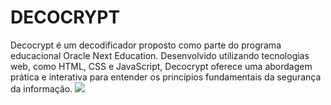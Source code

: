 # DECOCRYPT
Decocrypt é  um decodificador proposto como parte do programa educacional Oracle Next Education.  Desenvolvido utilizando tecnologias web, como HTML, CSS e JavaScript, Decocrypt oferece uma abordagem prática e interativa para entender os princípios fundamentais da segurança da informação.
<img src="projetoweb">
